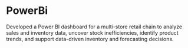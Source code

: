 # PowerBi
Developed a Power BI dashboard for a multi-store retail chain to analyze sales and inventory data, uncover stock inefficiencies, identify product trends, and support data-driven inventory and forecasting decisions.
